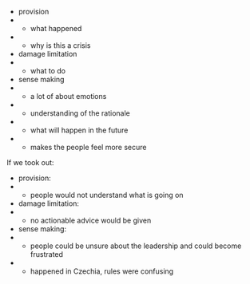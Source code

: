 - provision
- - what happened
- - why is this a crisis
- damage limitation
- - what to do
- sense making
- - a lot of about emotions
- - understanding of the rationale
- - what will happen in the future
- - makes the people feel more secure


If we took out:
- provision:
- - people would not understand what is going on
- damage limitation:
- - no actionable advice would be given
- sense making:
- - people could be unsure about the leadership and could become frustrated
- - happened in Czechia, rules were confusing
